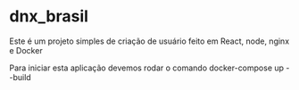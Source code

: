 # dnx_brasil

Este é um projeto simples de criação de usuário feito em React, node, nginx e Docker

Para iniciar esta aplicação devemos rodar o comando docker-compose up --build
